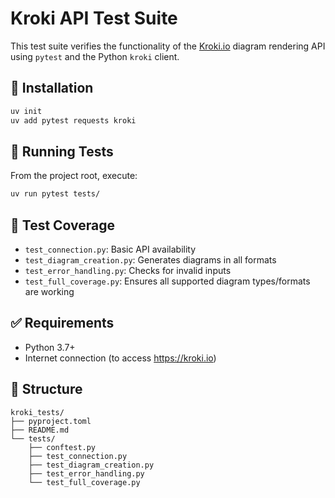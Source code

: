 # Kroki API Test Suite

This test suite verifies the functionality of the [Kroki.io](https://kroki.io) diagram rendering API using `pytest` and the Python `kroki` client.

## 🔧 Installation

```bash
uv init
uv add pytest requests kroki
```

## 🚀 Running Tests

From the project root, execute:

```bash
uv run pytest tests/
```

## 🧪 Test Coverage
- `test_connection.py`: Basic API availability
- `test_diagram_creation.py`: Generates diagrams in all formats
- `test_error_handling.py`: Checks for invalid inputs
- `test_full_coverage.py`: Ensures all supported diagram types/formats are working

## ✅ Requirements
- Python 3.7+
- Internet connection (to access https://kroki.io)

## 📁 Structure
```
kroki_tests/
├── pyproject.toml
├── README.md
└── tests/
    ├── conftest.py
    ├── test_connection.py
    ├── test_diagram_creation.py
    ├── test_error_handling.py
    └── test_full_coverage.py
```
